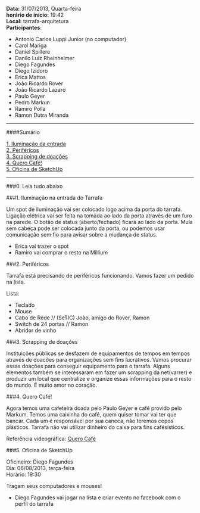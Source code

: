 __Data:__ 31/07/2013, Quarta-feira  
__horário de início:__ 19:42  
__Local:__ tarrafa-arquitetura  
__Participantes__:  

- Antonio Carlos Luppi Junior (no computador)
- Carol Mariga
- Daniel Spillere
- Danilo Luiz Rheinheimer
- Diego Fagundes
- Diego Izidoro
- Erica Mattos
- João Ricardo Rover
- João Ricardo Lazaro
- Paulo Geyer
- Pedro Markun
- Ramiro Polla
- Ramon Dutra Miranda

***

####Sumário

[1. Iluminação da entrada ](#1-ilumina%C3%A7%C3%A3o-na-entrada-do-tarrafa)  
[2. Periféricos](#2-perif%C3%A9ricos)  
[3. Scrapping de doações](#3-scrapping-de-doa%C3%A7%C3%B5es)  
[4. Quero Café!](#4-quero-caf%C3%A9)  
[5. Oficina de SketchUp](#5-oficina-de-sketchup)  

***

###0. Leia tudo abaixo

###1. Iluminação na entrada do Tarrafa

Um spot de iluminação vai ser colocado logo acima da porta do tarrafa. 
Ligação elétrica vai ser feita na tomada ao lado da porta através de um furo na parede. 
O botão de status (aberto/fechado) ficará ao lado da porta. Mula sem cabeça pode ser colocada junto da porta, 
ou podemos usar comunicação sem fio para avisar sobre a mudança de status.
   
- Erica vai trazer o spot
- Ramiro vai comprar o resto na Millium

###2. Periféricos

Tarrafa está precisando de periféricos funcionando. Vamos fazer um pedido na lista.

Lista:

- Teclado
- Mouse
- Cabo de Rede  // (SeTIC) João, amigo do Rover, Ramon
- Switch de 24 portas // Ramon
- Abridor de vinho

###3. Scrapping de doações

Instituições públicas se desfazem de equipamentos de tempos em tempos através de doacões
para organizações sem fins lucrativos. Vamos procurar essas doações para conseguir 
equipamento para o tarrafa. Alguns elementos também se interessaram em fazer um scrapping da net(varrer)
e produzir um local que centralize e organize essas informações para o resto do mundo. É muito amor no coração.

###4. Quero Café!

Agora temos uma cafeteira doada pelo Paulo Geyer e café provido pelo Markum. 
Temos uma caixinha do café, quem quiser tomar vai ter que bancar. 
Cada um é responsável por sua caneca, não teremos copos plásticos. 
Tarrafa não vai utilizar dinheiro do caixa para fins cafésisticos.

Referência videográfica:
[Quero Café](http://www.youtube.com/watch?v=KKLNI0eBGrw)

###5. Oficina de SketchUp

Oficineiro: Diego Fagundes  
Dia: 06/08/2013, terça-feira  
Horário: 19:30  

Tragam seus computadores e mouses!

- Diego Fagundes vai jogar na lista e criar evento no facebook com o perfil do tarrafa
